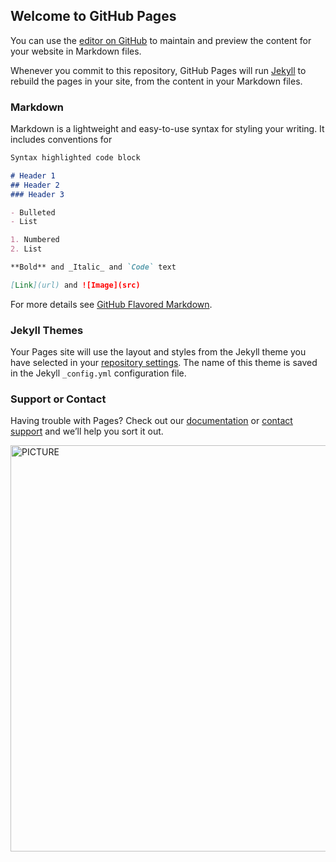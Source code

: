 ## Welcome to GitHub Pages

You can use the [editor on GitHub](https://github.com/katalyst17/git_class/edit/master/index.md) to maintain and preview the content for your website in Markdown files.

Whenever you commit to this repository, GitHub Pages will run [Jekyll](https://jekyllrb.com/) to rebuild the pages in your site, from the content in your Markdown files.

### Markdown

Markdown is a lightweight and easy-to-use syntax for styling your writing. It includes conventions for

```markdown
Syntax highlighted code block

# Header 1
## Header 2
### Header 3

- Bulleted
- List

1. Numbered
2. List

**Bold** and _Italic_ and `Code` text

[Link](url) and ![Image](src)
```

For more details see [GitHub Flavored Markdown](https://guides.github.com/features/mastering-markdown/).

### Jekyll Themes

Your Pages site will use the layout and styles from the Jekyll theme you have selected in your [repository settings](https://github.com/katalyst17/git_class/settings). The name of this theme is saved in the Jekyll `_config.yml` configuration file.

### Support or Contact

Having trouble with Pages? Check out our [documentation](https://help.github.com/categories/github-pages-basics/) or [contact support](https://github.com/contact) and we’ll help you sort it out.

<a target="_blank" href="https://cloud.githubusercontent.com/assets/13423328/25853738/a943a910-3482-11e7-9850-6c1b71cdd240.PNG">
<img alt="PICTURE" width="650" src="https://cloud.githubusercontent.com/assets/13423328/25853738/a943a910-3482-11e7-9850-6c1b71cdd240.PNG">
</a>
